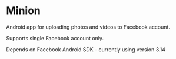 Minion
======

Android app for uploading photos and videos to Facebook account.

Supports single Facebook account only.

Depends on Facebook Android SDK - currently using version 3.14

